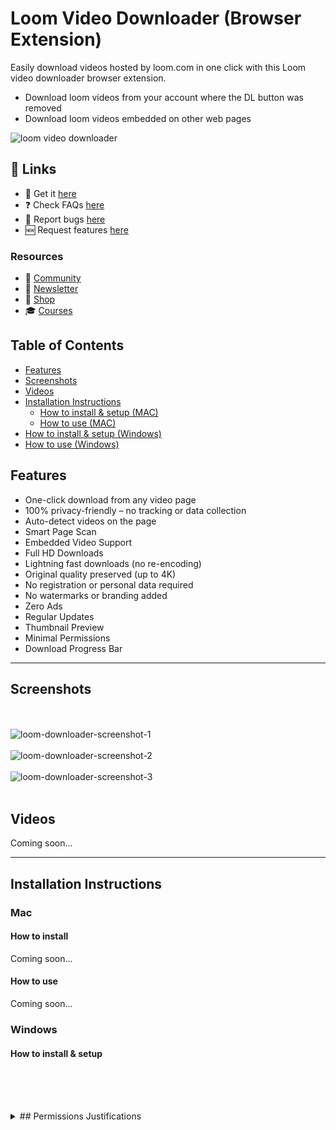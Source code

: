 # Loom Video Downloader (Browser Extension)

Easily download videos hosted by loom.com in one click with this Loom video downloader browser extension.

- Download loom videos from your account where the DL button was removed
- Download loom videos embedded on other web pages

![loom video downloader](https://github.com/user-attachments/assets/7428c562-6869-47a4-b8ea-451ef8f3d091)

## 🔗 Links

- 🎁 Get it [here](https://serp.ly/loom-video-downloader)
- ❓ Check FAQs [here](https://github.com/orgs/serpapps/discussions/categories/faq)
- 🐛 Report bugs [here](https://github.com/serpapps/skool-downloader/issues)
- 🆕 Request features [here](https://github.com/serpapps/skool-downloader/issues)

### Resources

- 💬 [Community](https://serp.ly/@serp/community)
- 💌 [Newsletter](https://serp.ly/@serp/email)
- 🛒 [Shop](https://serp.ly/@serp/store)
- 🎓 [Courses](https://serp.ly/@serp/courses)

## Table of Contents
- [Features](#features)
- [Screenshots](#screenshots)
- [Videos](#videos)
- [Installation Instructions](#installation-instructions)
  - [How to install \& setup (MAC)](#how-to-install--setup-mac)
  - [How to use (MAC)](#how-to-use-mac)
- [How to install \& setup (Windows)](#how-to-install--setup-windows)
- [How to use (Windows)](#how-to-use-windows)

## Features

- One-click download from any video page
- 100% privacy-friendly – no tracking or data collection
- Auto-detect videos on the page
- Smart Page Scan
- Embedded Video Support
- Full HD Downloads
- Lightning fast downloads (no re-encoding)
- Original quality preserved (up to 4K)
- No registration or personal data required
- No watermarks or branding added
- Zero Ads
- Regular Updates
- Thumbnail Preview
- Minimal Permissions
- Download Progress Bar
  
---

## Screenshots

<br><br>
![loom-downloader-screenshot-1](https://github.com/user-attachments/assets/a64edf75-7ad3-4d37-b2ff-552bad5d9139)
<br><br>
![loom-downloader-screenshot-2](https://github.com/user-attachments/assets/8114d5e2-6ef0-4ac2-b632-0e87594a822c)
<br><br>
![loom-downloader-screenshot-3](https://github.com/user-attachments/assets/ff459859-0b54-4a45-a679-9456f380861e)
<br><br>

## Videos

Coming soon...


---

## Installation Instructions

### Mac

#### How to install

Coming soon...

#### How to use

Coming soon...

### Windows

#### How to install & setup

<br><br><br>

<details>
  <summary>
## Permissions Justifications
</summary>
### Single purpose description  
This extension allows users to download Loom videos directly from the Loom website to their local computer with a single click, making it easy to save and access videos offline.



### downloads justification  
The "downloads" permission is required to save Loom videos from the web directly to the user's computer. Without this, the extension would not be able to transfer video files to the user’s local storage.



### activeTab justification  
The "activeTab" permission is necessary to interact with the Loom website that the user is currently viewing. It enables the extension to detect and download videos only when the user activates the extension on an appropriate tab.



### storage justification  
The "storage" permission is used to save user preferences and extension settings locally. This ensures a smooth and personalized user experience each time the extension is used.



### notifications justification  
The "notifications" permission is used to inform users when a video download has started, completed, or if there is an error during the process. This keeps users updated about the status of their downloads.



### contextMenus justification  
The "contextMenus" permission allows the extension to add options to the right-click menu, making it more convenient for users to download Loom videos directly from the context menu without having to use the main extension popup.



### clipboardRead justification  
The "clipboardRead" permission may be used to allow users to quickly paste Loom video URLs from their clipboard into the extension for downloading, streamlining the user workflow.



### tabs justification  
The "tabs" permission is required to access information about the user's open tabs, such as the current URL, to ensure the extension only operates on Loom video pages and manages downloads efficiently.



### scripting justification  
The "scripting" permission allows the extension to execute scripts on Loom pages to detect video elements and facilitate the download functionality.



### offscreen justification  
The "offscreen" permission is used to process video files in the background, ensuring that downloads can be completed smoothly without interrupting the user’s browsing experience.



### cookies justification  
The "cookies" permission may be required to access authentication cookies for Loom, ensuring the extension can download videos that may require the user to be logged in.



### webNavigation justification  
The "webNavigation" permission helps the extension monitor navigation to Loom video pages, enabling it to offer download functionality only when appropriate.



### Host permission justification
Host permissions are requested for loom.com and its subdomains to enable the extension to detect and download Loom videos directly from the Loom website. No other hosts are accessed.



### Remote code justification  
No, I am not using Remote code. All code is packaged within the extension and does not execute any external scripts or resources.




</details>
